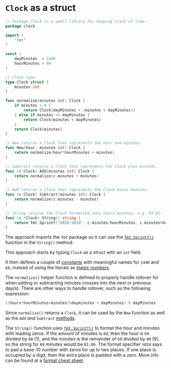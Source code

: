 # `Clock` as a struct

```go
// Package Clock is a small library for keeping track of time.
package clock

import (
	"fmt"
)

const (
	dayMinutes  = 1440
	hourMinutes = 60
)

// Clock type
type Clock struct {
	minutes int
}

func normalize(minutes int) Clock {
	if minutes < 0 {
		return Clock{dayMinutes + (minutes % dayMinutes)}
	} else if minutes >= dayMinutes {
		return Clock{minutes % dayMinutes}
	}
	return Clock{minutes}
}

// New returns a Clock that represents the hour and minutes.
func New(hour, minutes int) Clock {
	return normalize(hour*hourMinutes + minutes)
}

// Subtract returns a Clock that represents the Clock plus minutes.
func (c Clock) Add(minutes int) Clock {
	return normalize(c.minutes + minutes)
}

// Add returns a Clock that represents the Clock minus minutes.
func (c Clock) Subtract(minutes int) Clock {
	return normalize(c.minutes - minutes)
}

// String returns the Clock formatted into hours:minutes, e.g. 01:02.
func (c *Clock) String() string {
	return fmt.Sprintf("%02d:%02d", c.minutes/hourMinutes, c.minutes%hourMinutes)
}
```

The approach imports the `fmt` package so it can use the [`fmt.Sprintf()`][sprintf] function in the `String()` method.

This approach starts by typing `Clock` as a struct with an `int` field.

It then defines a couple of [constants][const] with meaningful names for `1440` and `60`,
instead of using the literals as [magic numbers][magic-numbers].

The `normalize()` helper function is defined to properly handle rollover for when adding or subtracting minutes crosses into the next or previous day(s).
There are other ways to handle rollover, such as the following expression:

```go
((hours*hourMinutes+minutes)%dayminutes + dayMinutes) % dayMinutes
```

Since `normalize()` returns a `Clock`, it can be used by the `New` function as well as the `Add` and `Subtract` [methods][methods].

The `String()` function uses [`fmt.Sprintf()`][sprintf] to format the hour and minutes with leading zeros.
If the amount of minutes is `69`, then the hour is `69` divided by `60` (1),
and the minutes is the remainder of `69` divided by `60` (9), so the string for `69` minutes would be `01:09`.
The format specifier `%02d` says to pad a base-10 number with zeros for up to two places.
If one place is occupied by a digit, then the extra place is padded with a zero.
More info can be found at a [format cheat sheet][format-cheat-sheet].

[sprintf]: https://pkg.go.dev/fmt#Sprintf
[const]: https://go.dev/tour/basics/15
[magic-numbers]: https://en.wikipedia.org/wiki/Magic_number_(programming)
[methods]: https://go.dev/tour/methods/1
[format-cheat-sheet]: https://yourbasic.org/golang/fmt-printf-reference-cheat-sheet/
